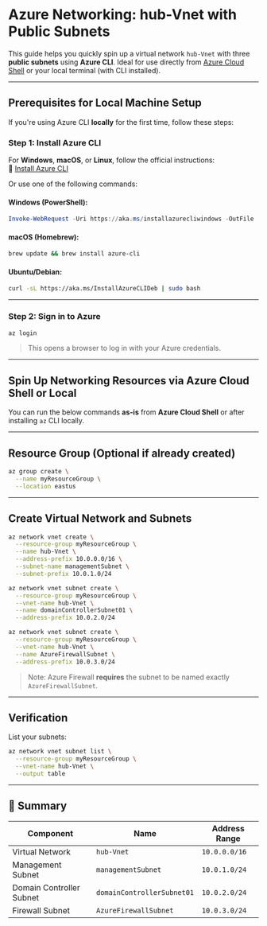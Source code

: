 
#  Azure Networking: hub-Vnet with Public Subnets

This guide helps you quickly spin up a virtual network `hub-Vnet` with three **public subnets** using **Azure CLI**. Ideal for use directly from [Azure Cloud Shell](https://shell.azure.com/) or your local terminal (with CLI installed).

---

##  Prerequisites for Local Machine Setup

If you're using Azure CLI **locally** for the first time, follow these steps:

###  Step 1: Install Azure CLI

For **Windows**, **macOS**, or **Linux**, follow the official instructions:  
🔗 [Install Azure CLI](https://learn.microsoft.com/en-us/cli/azure/install-azure-cli)

Or use one of the following commands:

#### Windows (PowerShell):
```powershell
Invoke-WebRequest -Uri https://aka.ms/installazurecliwindows -OutFile .\AzureCLI.msi; Start-Process msiexec.exe -Wait -ArgumentList '/I AzureCLI.msi /quiet'; rm .\AzureCLI.msi
````

#### macOS (Homebrew):

```bash
brew update && brew install azure-cli
```

#### Ubuntu/Debian:

```bash
curl -sL https://aka.ms/InstallAzureCLIDeb | sudo bash
```

---

###  Step 2: Sign in to Azure

```bash
az login
```

> This opens a browser to log in with your Azure credentials.

---

##  Spin Up Networking Resources via Azure Cloud Shell or Local

You can run the below commands **as-is** from **Azure Cloud Shell** or after installing `az` CLI locally.

---

##  Resource Group (Optional if already created)

```bash
az group create \
  --name myResourceGroup \
  --location eastus
```

---

##  Create Virtual Network and Subnets

```bash
az network vnet create \
  --resource-group myResourceGroup \
  --name hub-Vnet \
  --address-prefix 10.0.0.0/16 \
  --subnet-name managementSubnet \
  --subnet-prefix 10.0.1.0/24
```

```bash
az network vnet subnet create \
  --resource-group myResourceGroup \
  --vnet-name hub-Vnet \
  --name domainControllerSubnet01 \
  --address-prefix 10.0.2.0/24
```

```bash
az network vnet subnet create \
  --resource-group myResourceGroup \
  --vnet-name hub-Vnet \
  --name AzureFirewallSubnet \
  --address-prefix 10.0.3.0/24
```

>  Note: Azure Firewall **requires** the subnet to be named exactly `AzureFirewallSubnet`.

---

##  Verification

List your subnets:

```bash
az network vnet subnet list \
  --resource-group myResourceGroup \
  --vnet-name hub-Vnet \
  --output table
```

---

## 📌 Summary

| Component                | Name                       | Address Range |
| ------------------------ | -------------------------- | ------------- |
| Virtual Network          | `hub-Vnet`                 | `10.0.0.0/16` |
| Management Subnet        | `managementSubnet`         | `10.0.1.0/24` |
| Domain Controller Subnet | `domainControllerSubnet01` | `10.0.2.0/24` |
| Firewall Subnet          | `AzureFirewallSubnet`      | `10.0.3.0/24` |

